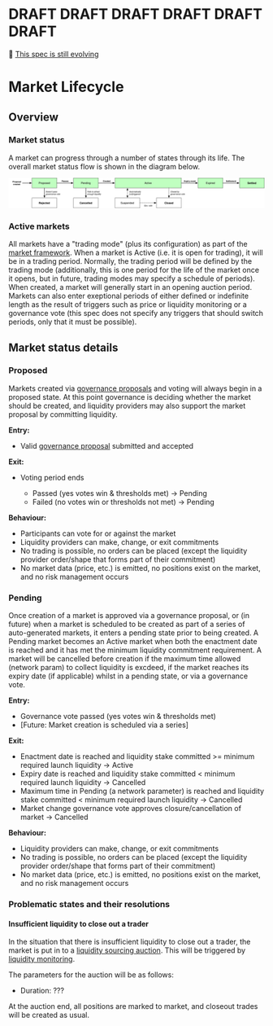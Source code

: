 # DRAFT DRAFT DRAFT DRAFT DRAFT DRAFT
🧫 [This spec is still evolving](https://github.com/vegaprotocol/product/pull/375)

# Market Lifecycle

## Overview

### Market status

A market can progress through a number of states through its life. The overall market status flow is shown in the diagram below.

![](0029-market-lifecycle-flow-diagram.svg)


### Active markets

All markets have a "trading mode" (plus its configuration) as part of the [market framework](0001-market-framework.md). When a market is Active (i.e. it is open for trading), it will be in a trading period. Normally, the trading period will be defined by the trading mode (additionally, this is one period for the life of the market once it opens, but in future, trading modes may specify a schedule of periods). When created, a market will generally start in an opening auction period. Markets can also enter exeptional periods of either defined or indefinite length as the result of triggers such as price or liquidity monitoring or a governance vote (this spec does not specify any triggers that should switch periods, only that it must be possible).


## Market status details

### Proposed

Markets created via [governance proposals](./0028-governance.md#1-create-market) and voting will always begin in a proposed state. At this point governance is deciding whether the market should be created, and liquidity providers may also support the market proposal by committing liquidity.

**Entry:**

- Valid [governance proposal](./0028-governance.md#1-create-market) submitted and accepted

**Exit:**

- Voting period ends

  - Passed (yes votes win & thresholds met) → Pending
  - Failed (no votes win or thresholds not met) → Pending

**Behaviour:**

- Participants can vote for or against the market
- Liquidity providers can make, change, or exit commitments
- No trading is possible, no orders can be placed (except the liquidity provider order/shape that forms part of their commitment)
- No market data (price, etc.) is emitted, no positions exist on the market, and no risk management occurs


### Pending

Once creation of a market is approved via a governance proposal, or (in future) when a market is scheduled to be created as part of a series of auto-generated markets, it enters a pending state prior to being created. A Pending market becomes an Active market when both the enactment date is reached and it has met the minimum liquidity commitment requirement. A market will be cancelled before creation if the maximum time allowed (network param) to collect liquidity is excdeed, if the market reaches its expiry date (if applicable) whilst in a pending state, or via a governance vote.

**Entry:**

- Governance vote passed (yes votes win & thresholds met)
- [Future: Market creation is scheduled via a series]

**Exit:**

- Enactment date is reached and liquidity stake committed >= minimum required launch liquidity → Active
- Expiry date is reached and liquidity stake committed < minimum required launch liquidity → Cancelled
- Maximum time in Pending (a network parameter) is reached and liquidity stake committed < minimum required launch liquidity → Cancelled
- Market change governance vote approves closure/cancellation of market → Cancelled

**Behaviour:**

- Liquidity providers can make, change, or exit commitments
- No trading is possible, no orders can be placed (except the liquidity provider order/shape that forms part of their commitment)
- No market data (price, etc.) is emitted, no positions exist on the market, and no risk management occurs




### Problematic states and their resolutions

#### Insufficient liquidity to close out a trader
In the situation that there is insufficient liquidity to close out a trader, the market is put in to a [liquidity sourcing auction](./0026-auctions.md). This will be triggered by [liquidity monitoring](./0035-liquidity-monitoring.md).

The parameters for the auction will be as follows:
- Duration: ???

At the auction end, all positions are marked to market, and closeout trades will be created as usual.
